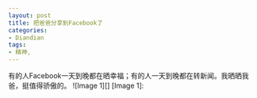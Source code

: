 ```yaml
---
layout: post
title: 把爸爸分享到Facebook了
categories:
- Diandian
tags:
- 精神, 
---
```

有的人Facebook一天到晚都在晒幸福；有的人一天到晚都在转新闻。我晒晒我爸，挺值得骄傲的。 !\[Image 1\]\[\] \[Image 1\]: